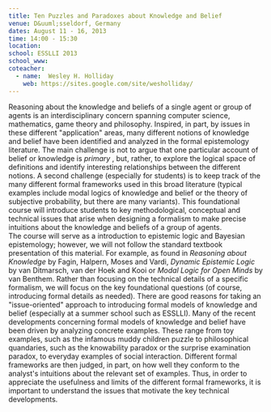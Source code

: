 ```yaml
---
title: Ten Puzzles and Paradoxes about Knowledge and Belief
venue: D&uuml;sseldorf, Germany
dates: August 11 - 16, 2013
time: 14:00 - 15:30
location:
school: ESSLLI 2013
school_www: 
coteacher:
  - name:  Wesley H. Holliday
    web: https://sites.google.com/site/wesholliday/
---
```

Reasoning about the knowledge and beliefs of a single agent or group of agents
is an interdisciplinary concern spanning computer science, mathematics, game
theory and philosophy. Inspired, in part, by issues in these different
"application" areas, many different notions of knowledge and belief have been
identified and analyzed in the formal epistemology literature. The main
challenge is not to argue that one particular account of belief or knowledge
is _primary_ , but, rather, to explore the logical space of definitions and
identify interesting relationships between the different notions. A second
challenge (especially for students) is to keep track of the many different
formal frameworks used in this broad literature (typical examples include
modal logics of knowledge and belief or the theory of subjective probability,
but there are many variants). This foundational course will introduce students
to key methodological, conceptual and technical issues that arise when
designing a formalism to make precise intuitions about the knowledge and
beliefs of a group of agents.  
The course will serve as a introduction to epistemic logic and Bayesian
epistemology; however, we will not follow the standard textbook presentation
of this material. For example, as found in _Reasoning about Knowledge_ by
Fagin, Halpern, Moses and Vardi, _Dynamic Epistemic Logic_ by van Ditmarsch,
van der Hoek and Kooi or _Modal Logic for Open Minds_ by van Benthem. Rather
than focusing on the technical details of a specific formalism, we will focus
on the key foundational questions (of course, introducing formal details as
needed). There are good reasons for taking an "issue-oriented" approach to
introducing formal models of knowledge and belief (especially at a summer
school such as ESSLLI). Many of the recent developments concerning formal
models of knowledge and belief have been driven by analyzing concrete
examples. These range from toy examples, such as the infamous muddy children
puzzle to philosophical quandaries, such as the knowability paradox or the
surprise examination paradox, to everyday examples of social interaction.
Different formal frameworks are then judged, in part, on how well they conform
to the analyst's intuitions about the relevant set of examples. Thus, in order
to appreciate the usefulness and limits of the different formal frameworks, it
is important to understand the issues that motivate the key technical
developments.


